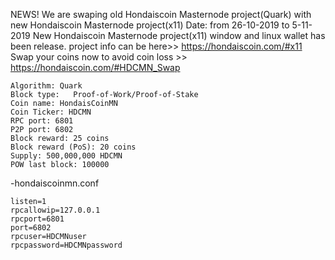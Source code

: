 NEWS! We are  swaping old Hondaiscoin Masternode project(Quark) with new  Hondaiscoin Masternode project(x11) 
Date: from 26-10-2019 to 5-11-2019 
New Hondaiscoin Masternode project(x11) window and linux wallet has  been release. project info can be here>> https://hondaiscoin.com/#x11
Swap your coins now to avoid coin loss >> https://hondaiscoin.com/#HDCMN_Swap

    Algorithm: Quark
    Block type:   Proof-of-Work/Proof-of-Stake
    Coin name: HondaisCoinMN
    Coin Ticker: HDCMN
    RPC port: 6801
    P2P port: 6802
    Block reward: 25 coins
    Block reward (PoS): 20 coins
    Supply: 500,000,000 HDCMN
    POW last block: 100000 

-hondaiscoinmn.conf

    listen=1
    rpcallowip=127.0.0.1
    rpcport=6801
    port=6802
    rpcuser=HDCMNuser
    rpcpassword=HDCMNpassword
